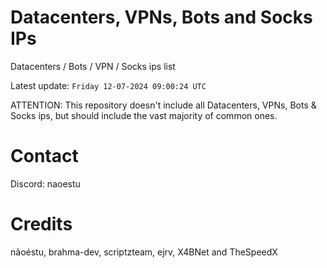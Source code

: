# Datacenters, VPNs, Bots and Socks IPs
 
Datacenters / Bots / VPN / Socks ips list

Latest update: `Friday 12-07-2024 09:00:24 UTC` 

ATTENTION: This repository doesn't include all Datacenters, VPNs, Bots & Socks ips, 
but should include the vast majority of common ones.

# Contact
Discord: naoestu

# Credits
nãoéstu, brahma-dev, scriptzteam, ejrv, X4BNet and TheSpeedX
